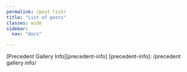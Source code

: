```yaml
---
permalink: /post list/
title: "List of posts"
classes: wide
sidebar:
  nav: "docs"

---
```


[Precedent Gallery Info][precedent-info] 
[precedent-info]: /precedent gallery info/

  

